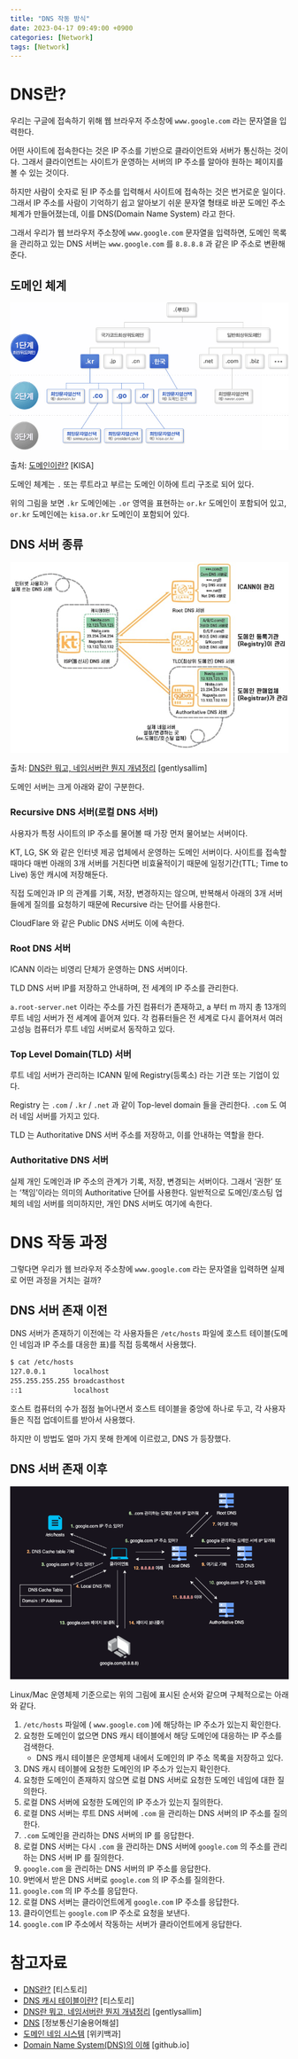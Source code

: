 ```yaml
---
title: "DNS 작동 방식"
date: 2023-04-17 09:49:00 +0900
categories: [Network]
tags: [Network]
---
```


# DNS란?

우리는 구글에 접속하기 위해 웹 브라우저 주소창에 `www.google.com` 라는 문자열을 입력한다.

어떤 사이트에 접속한다는 것은 IP 주소를 기반으로 클라이언트와 서버가 통신하는 것이다. 그래서 클라이언트는 사이트가 운영하는 서버의 IP 주소를 알아야 원하는 페이지를 볼 수 있는 것이다.

하지만 사람이 숫자로 된 IP 주소를 입력해서 사이트에 접속하는 것은 번거로운 일이다. 그래서 IP 주소를 사람이 기억하기 쉽고 알아보기 쉬운 문자열 형태로 바꾼 도메인 주소 체계가 만들어졌는데, 이를 DNS(Domain Name System) 라고 한다.

그래서 우리가 웹 브라우저 주소창에 `www.google.com` 문자열을 입력하면, 도메인 목록을 관리하고 있는 DNS 서버는 `www.google.com` 를  `8.8.8.8` 과 같은 IP 주소로 변환해준다.

## 도메인 체계

![1.png](/assets/images/2023/2023-04-17-how-dns-works/1.png)

출처: [도메인이란?](https://xn--3e0bx5euxnjje69i70af08bea817g.xn--3e0b707e/jsp/resources/domainInfo/domainInfo.jsp) [KISA]

도메인 체계는 `.` 또는 루트라고 부르는 도메인 이하에 트리 구조로 되어 있다.

위의 그림을 보면 `.kr` 도메인에는 `.or` 영역을 표현하는 `or.kr` 도메인이 포함되어 있고, `or.kr` 도메인에는 `kisa.or.kr` 도메인이 포함되어 있다.

## DNS 서버 종류

![2.png](/assets/images/2023/2023-04-17-how-dns-works/2.png)

출처: [DNS란 뭐고, 네임서버란 뭔지 개념정리](https://gentlysallim.com/dns%EB%9E%80-%EB%AD%90%EA%B3%A0-%EB%84%A4%EC%9E%84%EC%84%9C%EB%B2%84%EB%9E%80-%EB%AD%94%EC%A7%80-%EA%B0%9C%EB%85%90%EC%A0%95%EB%A6%AC/) [gentlysallim]

도메인 서버는 크게 아래와 같이 구분한다.

### Recursive DNS 서버(로컬 DNS 서버)

사용자가 특정 사이트의 IP 주소를 물어볼 때 가장 먼저 물어보는 서버이다.

KT, LG, SK 와 같은 인터넷 제공 업체에서 운영하는 도메인 서버이다. 사이트를 접속할 때마다 매번 아래의 3개 서버를 거친다면 비효율적이기 때문에 일정기간(TTL; Time to Live) 동안 캐시에 저장해둔다.

직접 도메인과 IP 의 관계를 기록, 저장, 변경하지는 않으며, 반복해서 아래의 3개 서버들에게 질의를 요청하기 때문에 Recursive 라는 단어를 사용한다.

CloudFlare 와 같은 Public DNS 서버도 이에 속한다.

### Root DNS 서버

ICANN 이라는 비영리 단체가 운영하는 DNS 서버이다.

TLD DNS 서버 IP를 저장하고 안내하며, 전 세계의 IP 주소를 관리한다.

`a.root-server.net` 이라는 주소를 가진 컴퓨터가 존재하고, a 부터 m 까지 총 13개의 루트 네임 서버가 전 세계에 흩어져 있다. 각 컴퓨터들은 전 세계로 다시 흩어져서 여러 고성능 컴퓨터가 루트 네임 서버로서 동작하고 있다.

### Top Level Domain(TLD) 서버

루트 네임 서버가 관리하는 ICANN 밑에 Registry(등록소) 라는 기관 또는 기업이 있다.

Registry 는 `.com` / `.kr` / `.net` 과 같이 Top-level domain 들을 관리한다. `.com` 도 여러 네임 서버를 가지고 있다.

TLD 는 Authoritative DNS 서버 주소를 저장하고, 이를 안내하는 역할을 한다.

### Authoritative DNS 서버

실제 개인 도메인과 IP 주소의 관계가 기록, 저장, 변경되는 서버이다. 그래서 ‘권한’ 또는 ‘책임’이라는 의미의 Authoritative 단어를 사용한다. 일반적으로 도메인/호스팅 업체의 네임 서버를 의미하지만, 개인 DNS 서버도 여기에 속한다.

# DNS 작동 과정

그렇다면 우리가 웹 브라우저 주소창에 `www.google.com` 라는 문자열을 입력하면 실제로 어떤 과정을 거치는 걸까?

## DNS 서버 존재 이전

DNS 서버가 존재하기 이전에는 각 사용자들은 `/etc/hosts` 파일에 호스트 테이블(도메인 네임과 IP 주소를 대응한 표)를 직접 등록해서 사용했다.

```bash
$ cat /etc/hosts
127.0.0.1       localhost
255.255.255.255 broadcasthost
::1             localhost
```

호스트 컴퓨터의 수가 점점 늘어나면서 호스트 테이블을 중앙에 하나로 두고, 각 사용자들은 직접 업데이트를 받아서 사용했다.

하지만 이 방법도 얼마 가지 못해 한계에 이르렀고, DNS 가 등장했다.

## DNS 서버 존재 이후

![3.png](/assets/images/2023/2023-04-17-how-dns-works/3.png)

Linux/Mac 운영체제 기준으로는 위의 그림에 표시된 순서와 같으며 구체적으로는 아래와 같다.

1. `/etc/hosts` 파일에 ( `www.google.com` )에 해당하는 IP 주소가 있는지 확인한다.
2. 요청한 도메인이 없으면 DNS 캐시 테이블에서 해당 도메인에 대응하는 IP 주소를 검색한다.
    - DNS 캐시 테이블은 운영체제 내에서 도메인의 IP 주소 목록을 저장하고 있다.
3. DNS 캐시 테이블에 요청한 도메인의 IP 주소가 있는지 확인한다.
4. 요청한 도메인이 존재하지 않으면 로컬 DNS 서버로 요청한 도메인 네임에 대한 질의한다.
5. 로컬 DNS 서버에 요청한 도메인의 IP 주소가 있는지 질의한다.
6. 로컬 DNS 서버는 루트 DNS 서버에 `.com` 을 관리하는 DNS 서버의 IP 주소를 질의한다.
7. `.com` 도메인을 관리하는 DNS 서버의 IP 를 응답한다.
8. 로컬 DNS 서버는 다시 `.com` 을 관리하는 DNS 서버에 `google.com` 의 주소를 관리하는 DNS 서버 IP 를 질의한다.
9. `google.com` 을 관리하는 DNS 서버의 IP 주소를 응답한다.
10. 9번에서 받은 DNS 서버로 `google.com` 의 IP 주소를 질의한다.
11. `google.com` 의 IP 주소를 응답한다.
12. 로컬 DNS 서버는 클라이언트에게 `google.com` IP 주소를 응답한다.
13. 클라이언트는 `google.com` IP 주소로 요청을 보낸다.
14. `google.com` IP 주소에서 작동하는 서버가 클라이언트에게 응답한다.

# 참고자료

- [DNS란?](https://mer1.tistory.com/6) [티스토리]
- [DNS 캐시 테이블이란?](https://mer1.tistory.com/57) [티스토리]
- [DNS란 뭐고, 네임서버란 뭔지 개념정리](https://gentlysallim.com/dns%EB%9E%80-%EB%AD%90%EA%B3%A0-%EB%84%A4%EC%9E%84%EC%84%9C%EB%B2%84%EB%9E%80-%EB%AD%94%EC%A7%80-%EA%B0%9C%EB%85%90%EC%A0%95%EB%A6%AC/) [gentlysallim]
- [DNS](http://www.ktword.co.kr/test/view/view.php?m_temp1=264) [정보통신기술용어해설]
- [도메인 네임 시스템](https://ko.wikipedia.org/wiki/%EB%8F%84%EB%A9%94%EC%9D%B8_%EB%84%A4%EC%9E%84_%EC%8B%9C%EC%8A%A4%ED%85%9C) [위키백과]
- [Domain Name System(DNS)의 이해](https://zzsza.github.io/development/2018/04/16/domain-name-system/) [github.io]